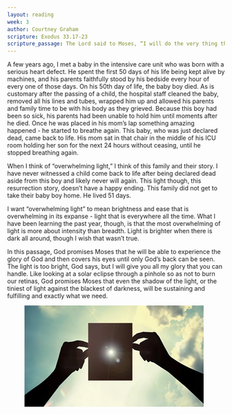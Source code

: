 ```yaml
---
layout: reading
week: 3
author: Courtney Graham
scripture: Exodus 33.17-23
scripture_passage: The Lord said to Moses, “I will do the very thing that you have asked; for you have found favor in my sight, and I know you by name.” Moses said, “Show me your glory, I pray.” And he said, “I will make all my goodness pass before you, and will proclaim before you the name, ‘The Lord’&#59; and I will be gracious to whom I will be gracious, and will show mercy on whom I will show mercy. But,” he said, “you cannot see my face&#59; for no one shall see me and live.” And the Lord continued, “See, there is a place by me where you shall stand on the rock&#59; and while my glory passes by I will put you in a cleft of the rock, and I will cover you with my hand until I have passed by&#59; then I will take away my hand, and you shall see my back&#59; but my face shall not be seen.”
---
```


A few years ago, I met a baby in the intensive care unit who was born with a serious heart defect. He spent the first 50 days of his life being kept alive by machines, and his parents faithfully stood by his bedside every hour of every one of those days. On his 50th day of life, the baby boy died. As is customary after the passing of a child, the hospital staff cleaned the baby, removed all his lines and tubes, wrapped him up and allowed his parents and family time to be with his body as they grieved. Because this boy had been so sick, his parents had been unable to hold him until moments after he died. Once he was placed in his mom’s lap something amazing happened - he started to breathe again. This baby, who was just declared dead, came back to life. His mom sat in that chair in the middle of his ICU room holding her son for the next 24 hours without ceasing, until he stopped breathing again. 

When I think of “overwhelming light,” I think of this family and their story. I have never witnessed a child come back to life after being declared dead aside from this boy and likely never will again. This light though, this resurrection story, doesn’t have a happy ending. This family did not get to take their baby boy home. He lived 51 days.

I want “overwhelming light” to mean brightness and ease that is overwhelming in its expanse - light that is everywhere all the time. What I have been learning the past year, though, is that the most overwhelming of light is more about intensity than breadth. Light is brighter when there is dark all around, though I wish that wasn’t true.

In this passage, God promises Moses that he will be able to experience the glory of God and then covers his eyes until only God’s back can be seen. The light is too bright, God says, but I will give you all my glory that you can handle. Like looking at a solar eclipse through a pinhole so as not to burn our retinas, God promises Moses that even the shadow of the light, or the tiniest of light against the blackest of darkness, will be sustaining and fulfilling and exactly what we need.

<figure>
	<img src="/src/img/art-2021-courtney.png" alt="">
</figure>

